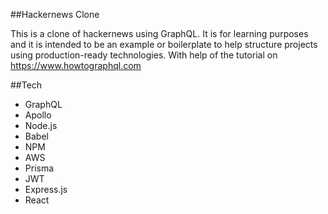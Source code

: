 ##Hackernews Clone

This is a clone of hackernews using GraphQL. It is for learning purposes and it is intended to be an example or boilerplate to help structure projects using production-ready technologies.
With help of the tutorial on https://www.howtographql.com

##Tech

- GraphQL
- Apollo
- Node.js
- Babel
- NPM
- AWS
- Prisma
- JWT
- Express.js
- React
